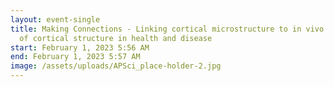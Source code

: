 ```yaml
---
layout: event-single
title: Making Connections - Linking cortical microstructure to in vivo measures
  of cortical structure in health and disease
start: February 1, 2023 5:56 AM
end: February 1, 2023 5:57 AM
image: /assets/uploads/APSci_place-holder-2.jpg
---
```

